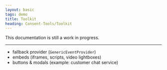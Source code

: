 ```yaml
---
layout: basic
tags: demo
title: Toolkit
heading: Consent-Tools/Toolkit
---
```


This documentation is still a work in progress.


---



 - fallback provider (`GenericEventProvider`)
 - embeds (iframes, scripts, video lightboxes)
 - buttons & modals (example: customer chat service)
